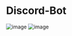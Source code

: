 # Discord-Bot
![image](https://camo.githubusercontent.com/95be0fb9a664ea5fa6d606b81ab06ad18ad5cb6d1dbbce01b53444ece7d06539/68747470733a2f2f696d6775722e636f6d2f6d615275664d6e2e706e67)
![image](https://imgur.com/jDZPnQS.png)
